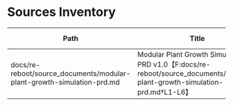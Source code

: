 # Sources Inventory

| Path                                                                   | Title                                                                                                                      | Modified (UTC)                      | Size (bytes)          | Tags           | Status |
| ---------------------------------------------------------------------- | -------------------------------------------------------------------------------------------------------------------------- | ----------------------------------- | --------------------- | -------------- | ------ |
| docs/re-reboot/source_documents/modular-plant-growth-simulation-prd.md | Modular Plant Growth Simulation PRD v1.0【F:docs/re-reboot/source_documents/modular-plant-growth-simulation-prd.md†L1-L6】 | 2025-10-01 12:20:04【adf3b8†L1-L3】 | 12905【adf3b8†L1-L3】 | prd,simulation | kept   |
